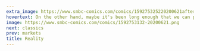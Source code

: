 ```yaml
---
extra_image: https://www.smbc-comics.com/comics/159275325220200621after.png
hovertext: On the other hand, maybe it's been long enough that we can put phlogiston back in beverages.
image: https://www.smbc-comics.com/comics/1592753132-20200621.png
next: classics
prev: markets
title: Reality
---
```

